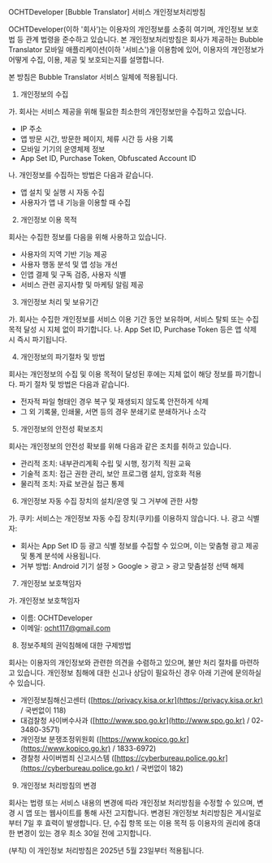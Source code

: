 OCHTDeveloper \[Bubble Translator] 서비스 개인정보처리방침

OCHTDeveloper(이하 '회사')는 이용자의 개인정보를 소중히 여기며, 개인정보 보호법 등 관계 법령을 준수하고 있습니다. 본 개인정보처리방침은 회사가 제공하는 Bubble Translator 모바일 애플리케이션(이하 '서비스')을 이용함에 있어, 이용자의 개인정보가 어떻게 수집, 이용, 제공 및 보호되는지를 설명합니다.

본 방침은 Bubble Translator 서비스 일체에 적용됩니다.

1. 개인정보의 수집

가. 회사는 서비스 제공을 위해 필요한 최소한의 개인정보만을 수집하고 있습니다.

* IP 주소
* 앱 방문 시간, 방문한 페이지, 체류 시간 등 사용 기록
* 모바일 기기의 운영체제 정보
* App Set ID, Purchase Token, Obfuscated Account ID

나. 개인정보를 수집하는 방법은 다음과 같습니다.

* 앱 설치 및 실행 시 자동 수집
* 사용자가 앱 내 기능을 이용할 때 수집

2. 개인정보 이용 목적

회사는 수집한 정보를 다음을 위해 사용하고 있습니다.

* 사용자의 지역 기반 기능 제공
* 사용자 행동 분석 및 앱 성능 개선
* 인앱 결제 및 구독 검증, 사용자 식별
* 서비스 관련 공지사항 및 마케팅 알림 제공

3. 개인정보 처리 및 보유기간

가. 회사는 수집한 개인정보를 서비스 이용 기간 동안 보유하며, 서비스 탈퇴 또는 수집 목적 달성 시 지체 없이 파기합니다.
나. App Set ID, Purchase Token 등은 앱 삭제 시 즉시 파기됩니다.

4. 개인정보의 파기절차 및 방법

회사는 개인정보의 수집 및 이용 목적이 달성된 후에는 지체 없이 해당 정보를 파기합니다. 파기 절차 및 방법은 다음과 같습니다.

* 전자적 파일 형태인 경우 복구 및 재생되지 않도록 안전하게 삭제
* 그 외 기록물, 인쇄물, 서면 등의 경우 분쇄기로 분쇄하거나 소각

5. 개인정보의 안전성 확보조치

회사는 개인정보의 안전성 확보를 위해 다음과 같은 조치를 취하고 있습니다.

* 관리적 조치: 내부관리계획 수립 및 시행, 정기적 직원 교육
* 기술적 조치: 접근 권한 관리, 보안 프로그램 설치, 암호화 적용
* 물리적 조치: 자료 보관실 접근 통제

6. 개인정보 자동 수집 장치의 설치/운영 및 그 거부에 관한 사항

가. 쿠키: 서비스는 개인정보 자동 수집 장치(쿠키)를 이용하지 않습니다.
나. 광고 식별자:

* 회사는 App Set ID 등 광고 식별 정보를 수집할 수 있으며, 이는 맞춤형 광고 제공 및 통계 분석에 사용됩니다.
* 거부 방법: Android 기기 설정 > Google > 광고 > 광고 맞춤설정 선택 해제

7. 개인정보 보호책임자

가. 개인정보 보호책임자

* 이름: OCHTDeveloper
* 이메일: [ocht117@gmail.com](mailto:ocht117@gmail.com)

8. 정보주체의 권익침해에 대한 구제방법

회사는 이용자의 개인정보와 관련한 의견을 수렴하고 있으며, 불만 처리 절차를 마련하고 있습니다. 개인정보 침해에 대한 신고나 상담이 필요하신 경우 아래 기관에 문의하실 수 있습니다.

* 개인정보침해신고센터 ([https://privacy.kisa.or.kr](https://privacy.kisa.or.kr) / 국번없이 118)
* 대검찰청 사이버수사과 ([http://www.spo.go.kr](http://www.spo.go.kr) / 02-3480-3571)
* 개인정보 분쟁조정위원회 ([https://www.kopico.go.kr](https://www.kopico.go.kr) / 1833-6972)
* 경찰청 사이버범죄 신고시스템 ([https://cyberbureau.police.go.kr](https://cyberbureau.police.go.kr) / 국번없이 182)

9. 개인정보 처리방침의 변경

회사는 법령 또는 서비스 내용의 변경에 따라 개인정보 처리방침을 수정할 수 있으며, 변경 시 앱 또는 웹사이트를 통해 사전 고지합니다. 변경된 개인정보 처리방침은 게시일로부터 7일 후 효력이 발생합니다. 단, 수집 항목 또는 이용 목적 등 이용자의 권리에 중대한 변경이 있는 경우 최소 30일 전에 고지합니다.

(부칙)
이 개인정보 처리방침은 2025년 5월 23일부터 적용됩니다.
